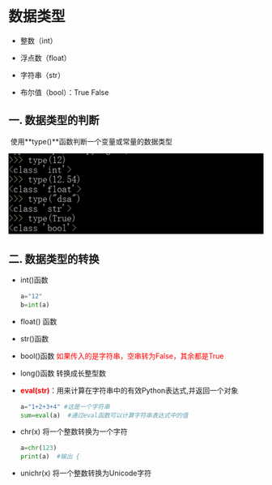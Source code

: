 # 数据类型

- 整数（int）

- 浮点数（float）

- 字符串（str）

- 布尔值（bool）：True   False


## 一. 数据类型的判断

​	使用**type()**函数判断一个变量或常量的数据类型

![](../images/datatype.png)

## 二. 数据类型的转换

- int()函数

  ```python
  a="12"
  b=int(a)
  ```

- float() 函数

- str()函数

- bool()函数   <font color="red">如果传入的是字符串，空串转为False，其余都是True</font>

- long()函数  转换成长整型数

- <font color="red">**eval(str)**</font>：用来计算在字符串中的有效Python表达式,并返回一个对象

  ```python
  a="1+2+3+4" #这是一个字符串
  sum=eval(a)  #通过eval函数可以计算字符串表达式中的值
  ```

- chr(x)   将一个整数转换为一个字符

  ```python
  a=chr(123)
  print(a)  #输出 {
  ```

- unichr(x)   将一个整数转换为Unicode字符